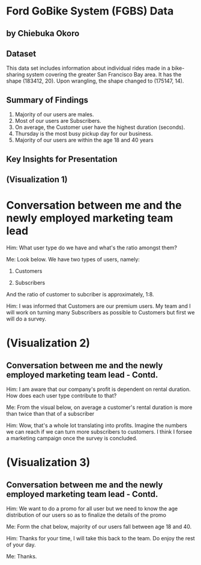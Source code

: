 # Ford GoBike System (FGBS) Data
## by Chiebuka Okoro


## Dataset

This data set includes information about individual rides made in a bike-sharing system covering the greater San Francisco Bay area. It has the shape (183412, 20). Upon wrangling, the shape changed to (175147, 14).


## Summary of Findings

1. Majority of our users are males.
2. Most of our users are Subscribers.
3. On average, the Customer user have the highest duration (seconds).
4. Thursday is the most busy pickup day for our business.
5. Majority of our users are within the age 18 and 40 years

## Key Insights for Presentation

## (Visualization 1)

# Conversation between me and the newly employed marketing team lead
Him: What user type do we have and what's the ratio amongst them?

Me: Look below. We have two types of users, namely:

1. Customers

2. Subscribers

And the ratio of customer to subcriber is approximately, 1:8.

Him: I was informed that Customers are our premium users. My team and I will work on turning many Subscribers as possible to Customers but first we will do a survey.

# (Visualization 2)

## Conversation between me and the newly employed marketing team lead - Contd.
Him: I am aware that our company's profit is dependent on rental duration. How does each user type contribute to that?

Me: From the visual below, on average a customer's rental duration is more than twice than that of a subscriber

Him: Wow, that's a whole lot translating into profits. Imagine the numbers we can reach if we can turn more subscribers to customers. I think I forsee a marketing campaign once the survey is concluded.

# (Visualization 3)

## Conversation between me and the newly employed marketing team lead - Contd.

Him: We want to do a promo for all user but we need to know the age distribution of our users so as to finalize the details of the promo

Me: Form the chat below, majority of our users fall between age 18 and 40.

Him: Thanks for your time, I will take this back to the team. Do enjoy the rest of your day.

Me: Thanks.